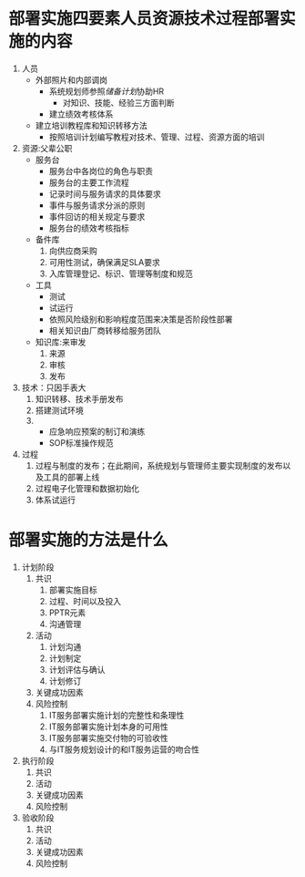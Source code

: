 # 部署实施四要素人员资源技术过程部署实施的内容
1. 人员
    - 外部照片和内部调岗
        + 系统规划师参照*储备计划*协助HR
            - 对知识、技能、经验三方面判断
        + 建立绩效考核体系
    - 建立培训教程库和知识转移方法
        + 按照培训计划编写教程对技术、管理、过程、资源方面的培训
2. 资源:父辈公职
    - 服务台
        + 服务台中各岗位的角色与职责
        + 服务台的主要工作流程
        + 记录时间与服务请求的具体要求
        + 事件与服务请求分派的原则
        + 事件回访的相关规定与要求
        + 服务台的绩效考核指标
    - 备件库
        1. 向供应商采购
        2. 可用性测试，确保满足SLA要求
        3. 入库管理登记、标识、管理等制度和规范
    - 工具
        + 测试
        + 试运行
        + 依照风险级别和影响程度范围来决策是否阶段性部署
        + 相关知识由厂商转移给服务团队
    - 知识库:来审发
        1. 来源
        2. 审核
        3. 发布
3. 技术：只因手表大
    1. 知识转移、技术手册发布
    2. 搭建测试环境
    3. 
        - 应急响应预案的制订和演练
        - SOP标准操作规范
4. 过程 
    1. 过程与制度的发布；在此期间，系统规划与管理师主要实现制度的发布以及工具的部署上线
    2. 过程电子化管理和数据初始化
    3. 体系试运行
# 部署实施的方法是什么
1. 计划阶段
    1. 共识
        1. 部署实施目标
        2. 过程、时间以及投入
        3. PPTR元素
        4. 沟通管理
    2. 活动
        1. 计划沟通
        2. 计划制定
        3. 计划评估与确认
        4. 计划修订
    3. 关键成功因素
    4. 风险控制
        1. IT服务部署实施计划的完整性和条理性
        2. IT服务部署实施计划本身的可用性
        3. IT服务部署实施交付物的可验收性
        4. 与IT服务规划设计的和IT服务运营的吻合性
2. 执行阶段
    1. 共识
    2. 活动
    3. 关键成功因素
    4. 风险控制
3. 验收阶段
    1. 共识
    2. 活动
    3. 关键成功因素
    4. 风险控制

